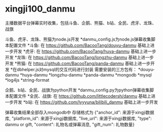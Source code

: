 # xingji100_danmu
主播数据平台弹幕实时收集，包括斗鱼、企鹅、熊猫、b站、全民、虎牙、龙珠、战旗

斗鱼、虎牙、龙珠、熊猫为node.js开发
*danmu_config.js为node.js弹幕收集脚本配置文件
*斗鱼: 在 https://github.com/BacooTang/douyu-danmu 基础上进一步开发
*虎牙: 在 https://github.com/BacooTang/huya-danmu 基础上进一步开发
*龙珠: 在 https://github.com/BacooTang/longzhu-danmu 基础上进一步开发
*熊猫: 在 https://github.com/BacooTang/panda-danmu 基础上进一步开发
*在dbhelper.js对mysql的交互代码进行封装
需要安装的三方包有：
*douyu-danmu
*huya-danmu
*longzhu-danmu
*panda-danmu
*mongodb
*mysql
*log4js
*string-format

企鹅、b站、全民、战旗为python开发
*danmu_config.py为python弹幕收集脚本配置文件
*全民、战旗: 在 https://github.com/littlecodersh/danmu 基础上进一步开发
*b站: 在 https://github.com/lyyyuna/bilibili_danmu 基础上进一步开发

弹幕收集结果全部存入mongodb中
存储格式为
{"anchor_id": 来源于xingji数据库, "platform_id": 来源于xingji数据库, "live_url": 来源于xingji数据库, "type": danmu or gift, "content": 礼物名或弹幕消息, "gift_num": 礼物数量}

